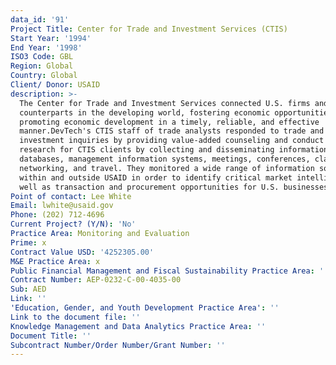 ```yaml
---
data_id: '91'
Project Title: Center for Trade and Investment Services (CTIS)
Start Year: '1994'
End Year: '1998'
ISO3 Code: GBL
Region: Global
Country: Global
Client/ Donor: USAID
description: >-
  The Center for Trade and Investment Services connected U.S. firms and their
  counterparts in the developing world, fostering economic opportunities and
  promoting economic development in a timely, reliable, and effective
  manner.DevTech's CTIS staff of trade analysts responded to trade and
  investment inquiries by providing value-added counseling and conduct business
  research for CTIS clients by collecting and disseminating information through
  databases, management information systems, meetings, conferences, classes,
  networking, and travel. They monitored a wide range of information sources
  within and outside USAID in order to identify critical market intelligence as
  well as transaction and procurement opportunities for U.S. businesses.
Point of contact: Lee White
Email: lwhite@usaid.gov
Phone: (202) 712-4696
Current Project? (Y/N): 'No'
Practice Area: Monitoring and Evaluation
Prime: x
Contract Value USD: '4252305.00'
M&E Practice Area: x
Public Financial Management and Fiscal Sustainability Practice Area: ''
Contract Number: AEP-0232-C-00-4035-00
Sub: AED
Link: ''
'Education, Gender, and Youth Development Practice Area': ''
Link to the document file: ''
Knowledge Management and Data Analytics Practice Area: ''
Document Title: ''
Subcontract Number/Order Number/Grant Number: ''
---
```

